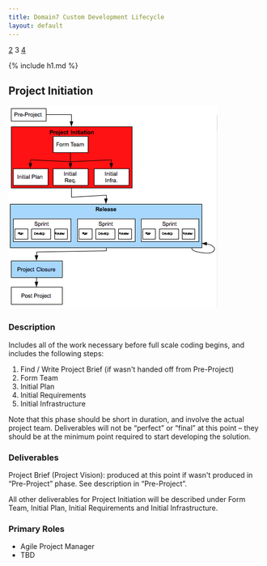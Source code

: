```yaml
---
title: Domain7 Custom Development Lifecycle
layout: default
---
```


[2](2.html) 3 [4](4.html)

{% include h1.md %}

## Project Initiation

![Figure 3](../images/lifecycle/3.png)

### Description

Includes all of the work necessary before full scale coding begins, and includes the following steps:

1.  Find / Write Project Brief (if wasn't handed off from Pre-Project)
2.  Form Team
3.  Initial Plan
4.  Initial Requirements
5.  Initial Infrastructure

Note that this phase should be short in duration, and involve the actual project team.  Deliverables will not be “perfect” or “final” at this point – they should be at the minimum point required to start developing the solution.

### Deliverables

Project Brief (Project Vision):  produced at this point if wasn't produced in “Pre-Project” phase.  See description in “Pre-Project”.

All other deliverables for Project Initiation will be described under Form Team, Initial Plan, Initial Requirements and Initial Infrastructure.

### Primary Roles 

* Agile Project Manager
* TBD
